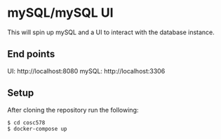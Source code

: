 # mySQL/mySQL UI

This will spin up mySQL and a UI to interact with the database instance.

## End points
UI: http://localhost:8080
mySQL: http://localhost:3306

## Setup

After cloning the repository run the following:

```sh
$ cd cosc578
$ docker-compose up
```


